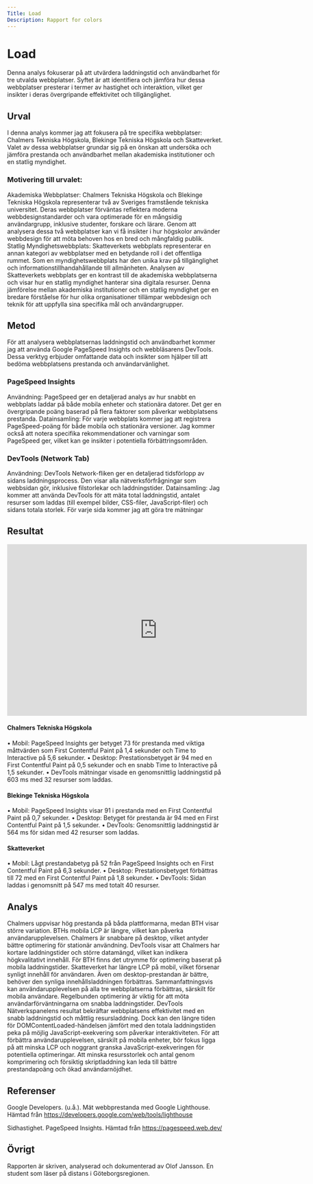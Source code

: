 ```yaml
---
Title: Load
Description: Rapport for colors
---
```

Load
=======================

Denna analys fokuserar på att utvärdera laddningstid och användbarhet för tre utvalda webbplatser. Syftet är att identifiera och jämföra hur dessa webbplatser presterar i termer av hastighet och interaktion, vilket ger insikter i deras övergripande effektivitet och tillgänglighet.

Urval
-----------------------

I denna analys kommer jag att fokusera på tre specifika webbplatser: Chalmers Tekniska Högskola, Blekinge Tekniska Högskola och Skatteverket. Valet av dessa webbplatser grundar sig på en önskan att undersöka och jämföra prestanda och användbarhet mellan akademiska institutioner och en statlig myndighet.
### Motivering till urvalet:
Akademiska Webbplatser: Chalmers Tekniska Högskola och Blekinge Tekniska Högskola representerar två av Sveriges framstående tekniska universitet. Deras webbplatser förväntas reflektera moderna webbdesignstandarder och vara optimerade för en mångsidig användargrupp, inklusive studenter, forskare och lärare. Genom att analysera dessa två webbplatser kan vi få insikter i hur högskolor använder webbdesign för att möta behoven hos en bred och mångfaldig publik.
Statlig Myndighetswebbplats: Skatteverkets webbplats representerar en annan kategori av webbplatser med en betydande roll i det offentliga rummet. Som en myndighetswebbplats har den unika krav på tillgänglighet och informationstillhandahållande till allmänheten. Analysen av Skatteverkets webbplats ger en kontrast till de akademiska webbplatserna och visar hur en statlig myndighet hanterar sina digitala resurser.
Denna jämförelse mellan akademiska institutioner och en statlig myndighet ger en bredare förståelse för hur olika organisationer tillämpar webbdesign och teknik för att uppfylla sina specifika mål och användargrupper.


Metod
-----------------------

För att analysera webbplatsernas laddningstid och användbarhet kommer jag att använda Google PageSpeed Insights och webbläsarens DevTools. Dessa verktyg erbjuder omfattande data och insikter som hjälper till att bedöma webbplatsens prestanda och användarvänlighet.
### PageSpeed Insights
Användning: PageSpeed ger en detaljerad analys av hur snabbt en webbplats laddar på både mobila enheter och stationära datorer. Det ger en övergripande poäng baserad på flera faktorer som påverkar webbplatsens prestanda.
Datainsamling: För varje webbplats kommer jag att registrera PageSpeed-poäng för både mobila och stationära versioner. Jag kommer också att notera specifika rekommendationer och varningar som PageSpeed ger, vilket kan ge insikter i potentiella förbättringsområden.
### DevTools (Network Tab)
Användning: DevTools Network-fliken ger en detaljerad tidsförlopp av sidans laddningsprocess. Den visar alla nätverksförfrågningar som webbsidan gör, inklusive filstorlekar och laddningstider.
Datainsamling: Jag kommer att använda DevTools för att mäta total laddningstid, antalet resurser som laddas (till exempel bilder, CSS-filer, JavaScript-filer) och sidans totala storlek. För varje sida kommer jag att göra tre mätningar

Resultat
-----------------------


<div class="embed-container">
  <iframe width="700" height="400" src="https://docs.google.com/spreadsheets/d/e/2PACX-1vQv05aYqi2AwFz8-iwUuskk8EfDGk-dIY2xtLwQ0ESDB91TaYYzEQClTvIzqH7hVvHYT96y5WLY6sEH/pubhtml" title="Web result" frameborder="0" allowfullscreen></iframe>
</div>


#### Chalmers Tekniska Högskola
•	Mobil: PageSpeed Insights ger betyget 73 för prestanda med viktiga måttvärden som First Contentful Paint på 1,4 sekunder och Time to Interactive på 5,6 sekunder.
•	Desktop: Prestationsbetyget är 94 med en First Contentful Paint på 0,5 sekunder och en snabb Time to Interactive på 1,5 sekunder.
•	DevTools mätningar visade en genomsnittlig laddningstid på 603 ms med 32 resurser som laddas.
#### Blekinge Tekniska Högskola
•	Mobil: PageSpeed Insights visar 91 i prestanda med en First Contentful Paint på 0,7 sekunder.
•	Desktop: Betyget för prestanda är 94 med en First Contentful Paint på 1,5 sekunder.
•	DevTools: Genomsnittlig laddningstid är 564 ms för sidan med 42 resurser som laddas.
#### Skatteverket
•	Mobil: Lågt prestandabetyg på 52 från PageSpeed Insights och en First Contentful Paint på 6,3 sekunder.
•	Desktop: Prestationsbetyget förbättras till 72 med en First Contentful Paint på 1,8 sekunder.
•	DevTools: Sidan laddas i genomsnitt på 547 ms med totalt 40 resurser.


Analys
-----------------------

Chalmers uppvisar hög prestanda på båda plattformarna, medan BTH visar större variation. BTHs mobila LCP är längre, vilket kan påverka användarupplevelsen. Chalmers är snabbare på desktop, vilket antyder bättre optimering för stationär användning.
DevTools visar att Chalmers har kortare laddningstider och större datamängd, vilket kan indikera högkvalitativt innehåll. För BTH finns det utrymme för optimering baserat på mobila laddningstider.
Skatteverket har längre LCP på mobil, vilket försenar synligt innehåll för användaren. Även om desktop-prestandan är bättre, behöver den synliga innehållsladdningen förbättras.
Sammanfattningsvis kan användarupplevelsen på alla tre webbplatserna förbättras, särskilt för mobila användare. Regelbunden optimering är viktig för att möta användarförväntningarna om snabba laddningstider.
DevTools Nätverkspanelens resultat bekräftar webbplatsens effektivitet med en snabb laddningstid och måttlig resursladdning. Dock kan den längre tiden för DOMContentLoaded-händelsen jämfört med den totala laddningstiden peka på möjlig JavaScript-exekvering som påverkar interaktiviteten.
För att förbättra användarupplevelsen, särskilt på mobila enheter, bör fokus ligga på att minska LCP och noggrant granska JavaScript-exekveringen för potentiella optimeringar. Att minska resursstorlek och antal genom komprimering och försiktig skriptladdning kan leda till bättre prestandapoäng och ökad användarnöjdhet.

Referenser
-----------------------

Google Developers. (u.å.). Mät webbprestanda med Google Lighthouse. Hämtad från https://developers.google.com/web/tools/lighthouse

Sidhastighet. PageSpeed Insights. Hämtad från https://pagespeed.web.dev/

Övrigt
-----------------------

Rapporten är skriven, analyserad och dokumenterad av Olof Jansson. En student som läser på distans i Göteborgsregionen.